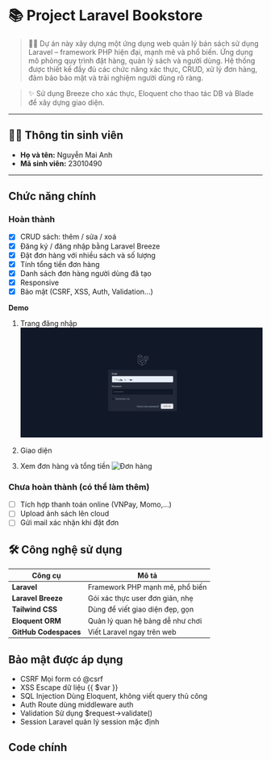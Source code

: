 # 📚 Project Laravel Bookstore

> 🧑‍💻 Dự án này xây dựng một ứng dụng web quản lý bán sách sử dụng Laravel – framework PHP hiện đại, mạnh mẽ và phổ biến.
> Ứng dụng mô phỏng quy trình đặt hàng, quản lý sách và người dùng.
> Hệ thống được thiết kế đầy đủ các chức năng xác thực, CRUD, xử lý đơn hàng, đảm bảo bảo mật và trải nghiệm người dùng rõ ràng.

> ✨ Sử dụng Breeze cho xác thực, Eloquent cho thao tác DB và Blade để xây dựng giao diện.  
---

## 👩‍🎓 Thông tin sinh viên

- **Họ và tên:** Nguyễn Mai Anh  
- **Mã sinh viên:** 23010490  

---

## Chức năng chính

###  Hoàn thành

- [x] CRUD sách: thêm / sửa / xoá 
- [x] Đăng ký / đăng nhập bằng Laravel Breeze
- [x] Đặt đơn hàng với nhiều sách và số lượng
- [x] Tính tổng tiền đơn hàng 
- [x] Danh sách đơn hàng người dùng đã tạo
- [x] Responsive
- [x] Bảo mật (CSRF, XSS, Auth, Validation...)

**Demo**
1. Trang đăng nhập
   ![Giao diện đăng nhập](login.jpg)

2. Giao diện
3. Xem đơn hàng và tổng tiền
   ![Đơn hàng](don-hang.jpg)

###  Chưa hoàn thành (có thể làm thêm)

- [ ] Tích hợp thanh toán online (VNPay, Momo,...)
- [ ] Upload ảnh sách lên cloud
- [ ] Gửi mail xác nhận khi đặt đơn

## 🛠️ Công nghệ sử dụng

| Công cụ         | Mô tả                                   |
|----------------|------------------------------------------|
| **Laravel** | Framework PHP mạnh mẽ, phổ biến             |
| **Laravel Breeze** | Gói xác thực user đơn giản, nhẹ      |
| **Tailwind CSS** | Dùng để viết giao diện đẹp, gọn        |
| **Eloquent ORM** | Quản lý quan hệ bảng dễ như chơi       |
| **GitHub Codespaces** | Viết Laravel ngay trên web        |


## Bảo mật được áp dụng
- CSRF	Mọi form có @csrf
- XSS	Escape dữ liệu {{ $var }}
- SQL Injection	Dùng Eloquent, không viết query thủ công
- Auth	Route dùng middleware auth
- Validation	Sử dụng $request->validate()
- Session	Laravel quản lý session mặc định

## Code chính
